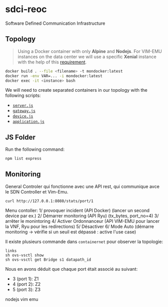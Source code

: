 # sdci-reoc
Software Defined Communication Infrastructure

## Topology

> Using a Docker container with only **Alpine** and **Nodejs**.
> For VIM-EMU instances on the data center we will use a specific **Xenial** instance with the help of this [requirement](https://github.com/containernet/vim-emu/wiki/Container-Requirements).

```bash
docker build . --file <filename> -t mondocker:latest
docker run -env VAR=... -i mondocker:latest
docker exec -it <instance> bash
```

We will need to create separated containers in our topology with the following scripts:
- [`server.js`](https://homepages.laas.fr/smedjiah/tmp/mw/server.js)
- [`gateway.js`](https://homepages.laas.fr/smedjiah/tmp/mw/gateway.js)
- [`device.js`](https://homepages.laas.fr/smedjiah/tmp/mw/device.js)
- [`application.js`](https://homepages.laas.fr/smedjiah/tmp/mw/application.js)

## JS Folder

Run the following command:
```bash
npm list express
```

## Monitoring

General Controler qui fonctionne avec une API rest, qui communique avce le SDN Controller et Vim-Emu. 

```
curl http://127.0.0.1:8080/stats/port/1
```

Menu contoller: 
    1/ provoquer incident (API Docker) (lancer un second device par ex.)
    2/ Démarrer monitoring (API Ryu) (tx_bytes, port_no=4)
    3/ arrêter le monintoring
    4/ Activer Ordonnanceur (API VIM-EMU pour lancer la VNF, Ryu pour les redirections)
    5/ Désactiver
    6/ Mode Auto (démarre monitoring -> vérifie si un seuil est dépassé : active l'use case)

Il existe plusieurs commande dans `containernet` pour observer la topologie:
```
links
sh ovs-vsctl show
sh ovs-vsctl get Bridge s1 datapath_id
```

Nous en avons déduit que chaque port était associé au suivant: 
- 3 (port 1): Z1
- 4 (port 2): Z2
- 5 (port 3): Z3

nodejs
vim emu
